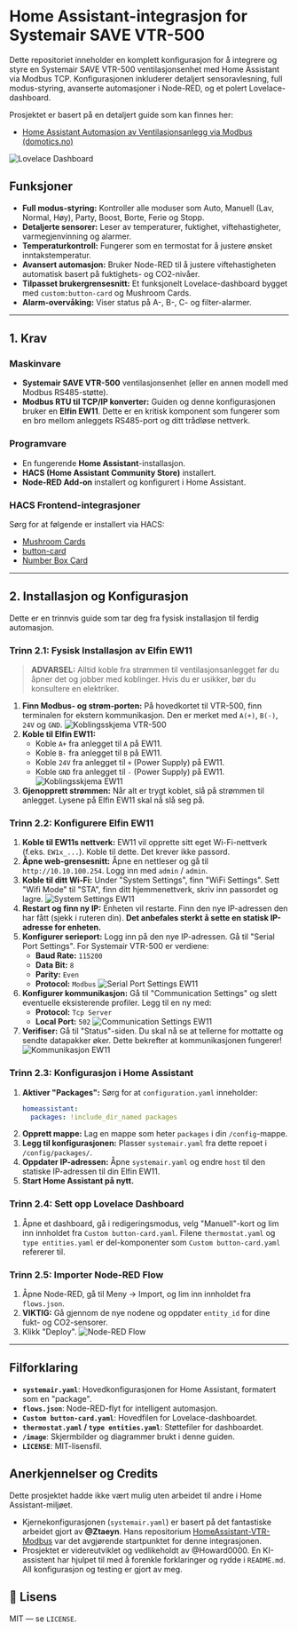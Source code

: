 # Home Assistant-integrasjon for Systemair SAVE VTR-500

Dette repositoriet inneholder en komplett konfigurasjon for å integrere og styre en Systemair SAVE VTR-500 ventilasjonsenhet med Home Assistant via Modbus TCP. Konfigurasjonen inkluderer detaljert sensoravlesning, full modus-styring, avanserte automasjoner i Node-RED, og et polert Lovelace-dashboard.

Prosjektet er basert på en detaljert guide som kan finnes her:
*   [Home Assistant Automasjon av Ventilasjonsanlegg via Modbus (domotics.no)](https://www.domotics.no/post/home-assistant-automasjon-av-ventilasjonsanlegg-via-modbus)

![Lovelace Dashboard](image/Ventilasjon%20kort.png)

## Funksjoner

*   **Full modus-styring:** Kontroller alle moduser som Auto, Manuell (Lav, Normal, Høy), Party, Boost, Borte, Ferie og Stopp.
*   **Detaljerte sensorer:** Leser av temperaturer, fuktighet, viftehastigheter, varmegjenvinning og alarmer.
*   **Temperaturkontroll:** Fungerer som en termostat for å justere ønsket inntakstemperatur.
*   **Avansert automasjon:** Bruker Node-RED til å justere viftehastigheten automatisk basert på fuktighets- og CO2-nivåer.
*   **Tilpasset brukergrensesnitt:** Et funksjonelt Lovelace-dashboard bygget med `custom:button-card` og Mushroom Cards.
*   **Alarm-overvåking:** Viser status på A-, B-, C- og filter-alarmer.

---

## 1. Krav

### Maskinvare
*   **Systemair SAVE VTR-500** ventilasjonsenhet (eller en annen modell med Modbus RS485-støtte).
*   **Modbus RTU til TCP/IP konverter:** Guiden og denne konfigurasjonen bruker en **Elfin EW11**. Dette er en kritisk komponent som fungerer som en bro mellom anleggets RS485-port og ditt trådløse nettverk.

### Programvare
*   En fungerende **Home Assistant**-installasjon.
*   **HACS (Home Assistant Community Store)** installert.
*   **Node-RED Add-on** installert og konfigurert i Home Assistant.

### HACS Frontend-integrasjoner
Sørg for at følgende er installert via HACS:
*   [Mushroom Cards](https://github.com/piitaya/lovelace-mushroom)
*   [button-card](https://github.com/custom-cards/button-card)
*   [Number Box Card](https://github.com/htmlchinchilla/numberbox-card)

---

## 2. Installasjon og Konfigurasjon

Dette er en trinnvis guide som tar deg fra fysisk installasjon til ferdig automasjon.

### Trinn 2.1: Fysisk Installasjon av Elfin EW11

> **ADVARSEL:** Alltid koble fra strømmen til ventilasjonsanlegget før du åpner det og jobber med koblinger. Hvis du er usikker, bør du konsultere en elektriker.

1.  **Finn Modbus- og strøm-porten:** På hovedkortet til VTR-500, finn terminalen for ekstern kommunikasjon. Den er merket med `A(+)`, `B(-)`, `24V` og `GND`.
    ![Koblingsskjema VTR-500](image/koblingsskjemaVTR-500.png)
2.  **Koble til Elfin EW11:**
    *   Koble `A+` fra anlegget til `A` på EW11.
    *   Koble `B-` fra anlegget til `B` på EW11.
    *   Koble `24V` fra anlegget til `+` (Power Supply) på EW11.
    *   Koble `GND` fra anlegget til `-` (Power Supply) på EW11.
    ![Koblingsskjema EW11](image/koblings%20skjema%20EW11.png)
3.  **Gjenopprett strømmen:** Når alt er trygt koblet, slå på strømmen til anlegget. Lysene på Elfin EW11 skal nå slå seg på.

### Trinn 2.2: Konfigurere Elfin EW11

1.  **Koble til EW11s nettverk:** EW11 vil opprette sitt eget Wi-Fi-nettverk (f.eks. `EW1x_...`). Koble til dette. Det krever ikke passord.
2.  **Åpne web-grensesnitt:** Åpne en nettleser og gå til `http://10.10.100.254`. Logg inn med `admin` / `admin`.
3.  **Koble til ditt Wi-Fi:** Under "System Settings", finn "WiFi Settings". Sett "Wifi Mode" til "STA", finn ditt hjemmenettverk, skriv inn passordet og lagre.
    ![System Settings EW11](image/system%20settings%20EW11.png)
4.  **Restart og finn ny IP:** Enheten vil restarte. Finn den nye IP-adressen den har fått (sjekk i ruteren din). **Det anbefales sterkt å sette en statisk IP-adresse for enheten.**
5.  **Konfigurer serieport:** Logg inn på den nye IP-adressen. Gå til "Serial Port Settings". For Systemair VTR-500 er verdiene:
    *   **Baud Rate:** `115200`
    *   **Data Bit:** `8`
    *   **Parity:** `Even`
    *   **Protocol:** `Modbus`
    ![Serial Port Settings EW11](image/serial%20port%20settings%20EW11.png)
6.  **Konfigurer kommunikasjon:** Gå til "Communication Settings" og slett eventuelle eksisterende profiler. Legg til en ny med:
    *   **Protocol:** `Tcp Server`
    *   **Local Port:** `502`
    ![Communication Settings EW11](image/communication%20settings%20EW11.png)
7.  **Verifiser:** Gå til "Status"-siden. Du skal nå se at tellerne for mottatte og sendte datapakker øker. Dette bekrefter at kommunikasjonen fungerer!
    ![Kommunikasjon EW11](image/kommunikasjon%20EW11.png)

### Trinn 2.3: Konfigurasjon i Home Assistant

1.  **Aktiver "Packages":** Sørg for at `configuration.yaml` inneholder:
    ```yaml
    homeassistant:
      packages: !include_dir_named packages
    ```
2.  **Opprett mappe:** Lag en mappe som heter `packages` i din `/config`-mappe.
3.  **Legg til konfigurasjonen:** Plasser `systemair.yaml` fra dette repoet i `/config/packages/`.
4.  **Oppdater IP-adressen:** Åpne `systemair.yaml` og endre `host` til den statiske IP-adressen til din Elfin EW11.
5.  **Start Home Assistant på nytt.**

### Trinn 2.4: Sett opp Lovelace Dashboard

1.  Åpne et dashboard, gå i redigeringsmodus, velg "Manuell"-kort og lim inn innholdet fra `Custom button-card.yaml`. Filene `thermostat.yaml` og `type entities.yaml` er del-komponenter som `Custom button-card.yaml` refererer til.

### Trinn 2.5: Importer Node-RED Flow

1.  Åpne Node-RED, gå til Meny -> Import, og lim inn innholdet fra `flows.json`.
2.  **VIKTIG:** Gå gjennom de nye nodene og oppdater `entity_id` for dine fukt- og CO2-sensorer.
3.  Klikk "Deploy".
    ![Node-RED Flow](image/Node-Red%20VTR500.png)

---

## Filforklaring

*   **`systemair.yaml`**: Hovedkonfigurasjonen for Home Assistant, formatert som en "package".
*   **`flows.json`**: Node-RED-flyt for intelligent automasjon.
*   **`Custom button-card.yaml`**: Hovedfilen for Lovelace-dashboardet.
*   **`thermostat.yaml` / `type entities.yaml`**: Støttefiler for dashboardet.
*   **`/image`**: Skjermbilder og diagrammer brukt i denne guiden.
*   **`LICENSE`**: MIT-lisensfil.

## Anerkjennelser og Credits

Dette prosjektet hadde ikke vært mulig uten arbeidet til andre i Home Assistant-miljøet.

*   Kjernekonfigurasjonen (`systemair.yaml`) er basert på det fantastiske arbeidet gjort av **@Ztaeyn**. Hans repositorium [HomeAssistant-VTR-Modbus](https://github.com/Ztaeyn/HomeAssistant-VTR-Modbus) var det avgjørende startpunktet for denne integrasjonen.
*   Prosjektet er videreutviklet og vedlikeholdt av @Howard0000. En KI-assistent har hjulpet til med å forenkle forklaringer og rydde i `README.md`. All konfigurasjon og testing er gjort av meg.

## 📝 Lisens
MIT — se `LICENSE`.


